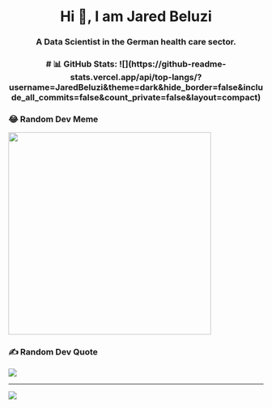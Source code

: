 <h1 align="center">Hi 👋, I am Jared Beluzi</h1>
<h3 align="center">A Data Scientist in the German health care sector.</h3>

<h3 align="center">
# 📊 GitHub Stats:
![](https://github-readme-stats.vercel.app/api/top-langs/?username=JaredBeluzi&theme=dark&hide_border=false&include_all_commits=false&count_private=false&layout=compact)

### 😂 Random Dev Meme
<img src='https://randommeme-five.vercel.app/' style="height: 400px;"/>

### ✍️ Random Dev Quote
![](https://quotes-github-readme.vercel.app/api?type=horizontal&theme=radical)

>

---
[![](https://visitcount.itsvg.in/api?id=JaredBeluzi&icon=0&color=7)](https://visitcount.itsvg.in)

<!-- Proudly created with GPRM ( https://gprm.itsvg.in ) -->
